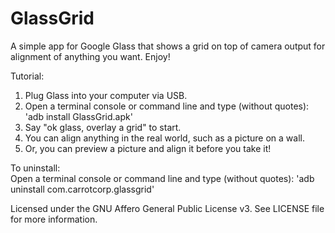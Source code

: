 GlassGrid
=========

A simple app for Google Glass that shows a grid on top of camera output for alignment of anything you want. Enjoy!

Tutorial:  
1. Plug Glass into your computer via USB.  
2. Open a terminal console or command line and type (without quotes): 'adb install GlassGrid.apk'  
3. Say "ok glass, overlay a grid" to start.  
4. You can align anything in the real world, such as a picture on a wall.  
5. Or, you can preview a picture and align it before you take it!  

To uninstall:  
Open a terminal console or command line and type (without quotes): 'adb uninstall com.carrotcorp.glassgrid'

Licensed under the GNU Affero General Public License v3. See LICENSE file for more information.
